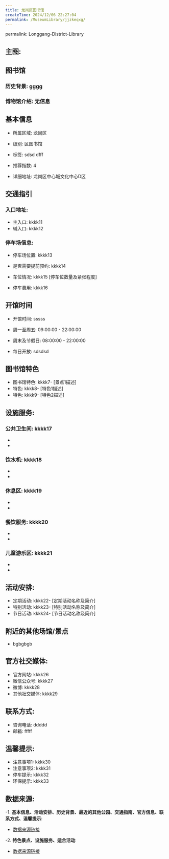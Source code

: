 ```yaml
---
title: 龙岗区图书馆
createTime: 2024/12/06 22:27:04
permalink: /MuseumLibrary/jjzkeqxg/
---
```

permalink: Longgang-District-Library
## 主图:
<ImageCard
image="https://cn.bing.com/th?id=OHR.AlfanzinaLighthouse_ZH-CN9704515669_1920x1080.webp"
title= "龙岗区图书馆"
description= "hhhh"
date="2024/12/06"
href="/"
author="sunshang-hl"
/>
## 图书馆
### 历史背景: gggg
### 博物馆介绍: 无信息
## 基本信息

- 所属区域: 龙岗区

- 级别: 区图书馆

- 标签: sdsd dfff

- 推荐指数: 4

- 详细地址: 龙岗区中心城文化中心D区

## 交通指引

### 入口地址:
- 主入口: kkkk11
- 辅入口: kkkk12
### 停车场信息:
- 停车场位置: kkkk13

- 是否需要提前预约: kkkk14

- 车位情况: kkkk15 [停车位数量及紧张程度]

- 停车费用: kkkk16

## 开馆时间
- 开馆时间: sssss

- 周一至周五: 09:00:00 - 22:00:00
- 周末及节假日: 08:00:00 - 22:00:00
- 每日开放: sdsdsd

## 图书馆特色
- 图书馆特色: kkkk7- [景点1描述]
- 特色: kkkk8- [特色1描述]
- 特色: kkkk9- [特色2描述]
## 设施服务:
### 公共卫生间: kkkk17
- 
- 
### 饮水机: kkkk18
- 
- 
### 休息区: kkkk19
- 
- 
### 餐饮服务: kkkk20
- 
- 
### 儿童游乐区: kkkk21
- 
- 
## 活动安排:
- 定期活动: kkkk22- [定期活动名称及简介]
- 特别活动: kkkk23- [特别活动名称及简介]
- 节日活动: kkkk24- [节日活动名称及简介]
## 附近的其他场馆/景点
- bgbgbgb

## 官方社交媒体:
- 官方网站: kkkk26
- 微信公众号: kkkk27
- 微博: kkkk28
- 其他社交媒体: kkkk29

## 联系方式:
- 咨询电话: ddddd 
- 邮箱: fffff

## 温馨提示:
- 注意事项1: kkkk30
- 注意事项2: kkkk31
- 停车提示: kkkk32
- 环保提示: kkkk33

## 数据来源:
-1. **基本信息、活动安排、历史背景、最近的其他公园、交通指南、官方信息、联系方式、温馨提示**:
- [数据来源链接](http://wtl.sz.gov.cn/ggfw/whl/tsgylb/index.html)

-2. **特色景点、设施服务、适合活动**:
- [数据来源链接](http://wtl.sz.gov.cn/ggfw/whl/tsgylb/index.html)

